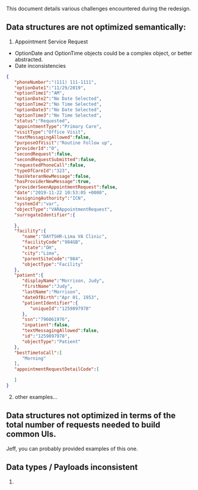 This document details various challenges encountered during the redesign.

## Data structures are not optimized semantically:

1. Appointment Service Request

- OptionDate and OptionTime objects could be a complex object, or better abstracted.
- Date inconsistencies

```json
{ 
   "phoneNumber":"(111) 111-1111",
   "optionDate1":"11/29/2019",
   "optionTime1":"AM",
   "optionDate2":"No Date Selected",
   "optionTime2":"No Time Selected",
   "optionDate3":"No Date Selected",
   "optionTime3":"No Time Selected",
   "status":"Requested",
   "appointmentType":"Primary Care",
   "visitType":"Office Visit",
   "textMessagingAllowed":false,
   "purposeOfVisit":"Routine Follow up",
   "providerId":"0",
   "secondRequest":false,
   "secondRequestSubmitted":false,
   "requestedPhoneCall":false,
   "typeOfCareId":"323",
   "hasVeteranNewMessage":false,
   "hasProviderNewMessage":true,
   "providerSeenAppointmentRequest":false,
   "date":"2019-11-22 10:53:05 +0000",
   "assigningAuthority":"ICN",
   "systemId":"var",
   "objectType":"VARAppointmentRequest",
   "surrogateIdentifier":{ 

   },
   "facility":{ 
      "name":"DAYTSHR-Lima VA Clinic",
      "facilityCode":"984GB",
      "state":"OH",
      "city":"Lima",
      "parentSiteCode":"984",
      "objectType":"Facility"
   },
   "patient":{ 
      "displayName":"Morrison, Judy",
      "firstName":"Judy",
      "lastName":"Morrison",
      "dateOfBirth":"Apr 01, 1953",
      "patientIdentifier":{ 
         "uniqueId":"1259897978"
      },
      "ssn":"796061976",
      "inpatient":false,
      "textMessagingAllowed":false,
      "id":"1259897978",
      "objectType":"Patient"
   },
   "bestTimetoCall":[ 
      "Morning"
   ],
   "appointmentRequestDetailCode":[ 

   ]
}
```

2. other examples...

## Data structures not optimized in terms of the total number of requests needed to build common UIs.

Jeff, you can probably provided examples of this one.

## Data types / Payloads inconsistent

1. 
